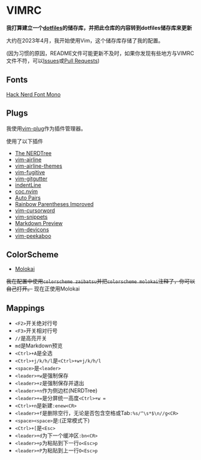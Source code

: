 # VIMRC

**我打算建立一个[dotfiles](https://github.com/zichenstudio/dotfiles)的储存库，并把此仓库的内容转到dotfiles储存库来更新**

大约在2023年4月，我开始使用Vim，这个储存库存储了我的配置。

(因为习惯的原因，README文件可能更新不及时，如果你发现有些地方与VIMRC文件不符，可以[Issues](https://github.com/ZiChenStudio/vimrc/issues)或[Pull Requests](https://github.com/ZiChenStudio/vimrc/pulls))

## Fonts

[Hack Nerd Font Mono](https://github.com/ryanoasis/nerd-fonts)

## Plugs

我使用[vim-plug](https://github.com/junegunn/vim-plug)作为插件管理器。

使用了以下插件

- [The NERDTree](https://github.com/preservim/nerdtree)
- [vim-airline](https://github.com/vim-airline/vim-airline)
- [vim-airline-themes](https://github.com/vim-airline/vim-airline-themes)
- [vim-fugitive](https://github.com/tpope/vim-fugitive)
- [vim-gitgutter](https://github.com/airblade/vim-gitgutter)
- [indentLine](https://github.com/Yggdroot/indentLine)
- [coc.nvim](https://github.com/neoclide/coc.nvim)
- [Auto Pairs](https://github.com/jiangmiao/auto-pairs)
- [Rainbow Parentheses Improved](https://github.com/luochen1990/rainbow)
- [vim-cursorword](https://github.com/itchyny/vim-cursorword)
- [vim-snippets](https://github.com/honza/vim-snippets)
- [Markdown Preview](https://github.com/iamcco/markdown-preview.nvim)
- [vim-devicons](https://github.com/ryanoasis/vim-devicons)
- [vim-peekaboo](https://github.com/junegunn/vim-peekaboo)

## ColorScheme

- [Molokai](https://github.com/tomasr/molokai)

~~我在配置中使用`colorscheme zaibatsu`并把`colorscheme molokai`注释了，你可以自己打开。~~
现在正使用Molokai

## Mappings

- `<F2>`开关绝对行号
- `<F3>`开关相对行号
- `//`是高亮开关
- `md`是Markdown预览
- `<Ctrl>+A`是全选
- `<Ctrl>+j/k/h/l`是`<Ctrl>+w+j/k/h/l`
- `<space>`是`<leader>`
- `<leader>+w`是强制保存
- `<leader>+z`是强制保存并退出
- `<leader>+n`作为侧边栏(NERDTree)
- `<leader>+=`是分屏统一高度`<Ctrl>+w =`
- `<Ctrl>+n`是新建`:enew<CR>`
- `<leader>+f`是删除空行，无论是否包含空格或Tab`:%s/^\s*$\n//g<CR>`
- `<space><space>`是:(正常模式下)
- `<Ctrl>+[`是`<Esc>`
- `<leader>+d`为下一个缓冲区`:bn<CR>`
- `<leader>+p`为粘贴到下一行`o<Esc>p`
- `<leader>+P`为粘贴到上一行`O<Esc>p`
